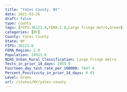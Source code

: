 ```yaml
---
title: "Yates County, NY"
date: 2021-03-26
draft: false
type: county
tags: [FIPS:36123.0,FEMA:2.0,Large fringe metro,Green]
categories: [NY]
County: Yates County
State: NY
FIPS: 36123.0
FEMA_Region: 2.0
Population: 24913.0
NCHS_Urban_Rural_Classification: Large fringe metro
Tests_in_prior_14_days: 1955.0
Fourteen_day_test_rate_per_100000: 7847.0
Percent_Positivity_in_prior_14_days: 0.01
Level: Green
url: /states/NY/yates-county
---
```



